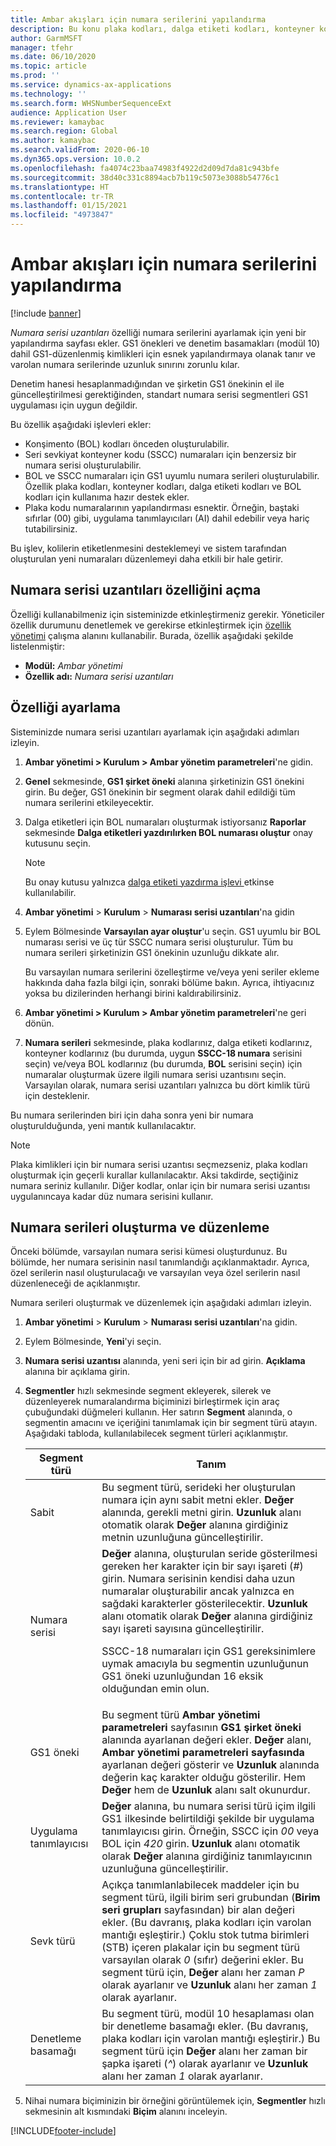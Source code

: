 ```yaml
---
title: Ambar akışları için numara serilerini yapılandırma
description: Bu konu plaka kodları, dalga etiketi kodları, konteyner kodları ve konşimento kodları için numara serisi uzantıları sağlayan işlevlere genel bir bakış sağlar.
author: GarmMSFT
manager: tfehr
ms.date: 06/10/2020
ms.topic: article
ms.prod: ''
ms.service: dynamics-ax-applications
ms.technology: ''
ms.search.form: WHSNumberSequenceExt
audience: Application User
ms.reviewer: kamaybac
ms.search.region: Global
ms.author: kamaybac
ms.search.validFrom: 2020-06-10
ms.dyn365.ops.version: 10.0.2
ms.openlocfilehash: fa4074c23baa74983f4922d2d09d7da81c943bfe
ms.sourcegitcommit: 38d40c331c8894acb7b119c5073e3088b54776c1
ms.translationtype: HT
ms.contentlocale: tr-TR
ms.lasthandoff: 01/15/2021
ms.locfileid: "4973847"
---
```

# <a name="configure-number-sequences-for-warehouse-flows"></a>Ambar akışları için numara serilerini yapılandırma

[!include [banner](../includes/banner.md)]

*Numara serisi uzantıları* özelliği numara serilerini ayarlamak için yeni bir yapılandırma sayfası ekler. GS1 önekleri ve denetim basamakları (modül 10) dahil GS1-düzenlenmiş kimlikleri için esnek yapılandırmaya olanak tanır ve varolan numara serilerinde uzunluk sınırını zorunlu kılar.

Denetim hanesi hesaplanmadığından ve şirketin GS1 önekinin el ile güncelleştirilmesi gerektiğinden, standart numara serisi segmentleri GS1 uygulaması için uygun değildir.

Bu özellik aşağıdaki işlevleri ekler:

- Konşimento (BOL) kodları önceden oluşturulabilir.
- Seri sevkiyat konteyner kodu (SSCC) numaraları için benzersiz bir numara serisi oluşturulabilir.
- BOL ve SSCC numaraları için GS1 uyumlu numara serileri oluşturulabilir. Özellik plaka kodları, konteyner kodları, dalga etiketi kodları ve BOL kodları için kullanıma hazır destek ekler.
- Plaka kodu numaralarının yapılandırması esnektir. Örneğin, baştaki sıfırlar (00) gibi, uygulama tanımlayıcıları (AI) dahil edebilir veya hariç tutabilirsiniz.

Bu işlev, kolilerin etiketlenmesini desteklemeyi ve sistem tarafından oluşturulan yeni numaraları düzenlemeyi daha etkili bir hale getirir.

## <a name="turn-on-the-number-sequence-extensions-feature"></a>Numara serisi uzantıları özelliğini açma

Özelliği kullanabilmeniz için sisteminizde etkinleştirmeniz gerekir. Yöneticiler özellik durumunu denetlemek ve gerekirse etkinleştirmek için [özellik yönetimi](../../fin-ops-core/fin-ops/get-started/feature-management/feature-management-overview.md) çalışma alanını kullanabilir. Burada, özellik aşağıdaki şekilde listelenmiştir:

- **Modül:** *Ambar yönetimi*
- **Özellik adı:** *Numara serisi uzantıları*

## <a name="set-up-the-feature"></a>Özelliği ayarlama

Sisteminizde numara serisi uzantıları ayarlamak için aşağıdaki adımları izleyin.

1. **Ambar yönetimi \> Kurulum \> Ambar yönetim parametreleri**'ne gidin.
1. **Genel** sekmesinde, **GS1 şirket öneki** alanına şirketinizin GS1 önekini girin. Bu değer, GS1 önekinin bir segment olarak dahil edildiği tüm numara serilerini etkileyecektir.
1. Dalga etiketleri için BOL numaraları oluşturmak istiyorsanız **Raporlar** sekmesinde **Dalga etiketleri yazdırılırken BOL numarası oluştur** onay kutusunu seçin.

    > [!NOTE]
    > Bu onay kutusu yalnızca [dalga etiketi yazdırma işlevi ](configure-wave-label-printing.md) etkinse kullanılabilir.

1. **Ambar yönetimi** \> **Kurulum** \> **Numarası serisi uzantıları**'na gidin
1. Eylem Bölmesinde **Varsayılan ayar oluştur**'u seçin. GS1 uyumlu bir BOL numarası serisi ve üç tür SSCC numara serisi oluşturulur. Tüm bu numara serileri şirketinizin GS1 önekinin uzunluğu dikkate alır.

    Bu varsayılan numara serilerini özelleştirme ve/veya yeni seriler ekleme hakkında daha fazla bilgi için, sonraki bölüme bakın. Ayrıca, ihtiyacınız yoksa bu dizilerinden herhangi birini kaldırabilirsiniz.

1. **Ambar yönetimi \> Kurulum \> Ambar yönetim parametreleri**'ne geri dönün.
1. **Numara serileri** sekmesinde, plaka kodlarınız, dalga etiketi kodlarınız, konteyner kodlarınız (bu durumda, uygun **SSCC-18 numara** serisini seçin) ve/veya BOL kodlarınız (bu durumda, **BOL** serisini seçin) için numaralar oluşturmak üzere ilgili numara serisi uzantısını seçin. Varsayılan olarak, numara serisi uzantıları yalnızca bu dört kimlik türü için desteklenir.

Bu numara serilerinden biri için daha sonra yeni bir numara oluşturulduğunda, yeni mantık kullanılacaktır.

> [!NOTE]
> Plaka kimlikleri için bir numara serisi uzantısı seçmezseniz, plaka kodları oluşturmak için geçerli kurallar kullanılacaktır. Aksi takdirde, seçtiğiniz numara seriniz kullanılır. Diğer kodlar, onlar için bir numara serisi uzantısı uygulanıncaya kadar düz numara serisini kullanır.

## <a name="create-and-edit-number-sequences"></a>Numara serileri oluşturma ve düzenleme

Önceki bölümde, varsayılan numara serisi kümesi oluşturdunuz. Bu bölümde, her numara serisinin nasıl tanımlandığı açıklanmaktadır. Ayrıca, özel serilerin nasıl oluşturulacağı ve varsayılan veya özel serilerin nasıl düzenleneceği de açıklanmıştır.

Numara serileri oluşturmak ve düzenlemek için aşağıdaki adımları izleyin.

1. **Ambar yönetimi** \> **Kurulum** \> **Numarası serisi uzantıları**'na gidin.
1. Eylem Bölmesinde, **Yeni**'yi seçin.
1. **Numara serisi uzantısı** alanında, yeni seri için bir ad girin. **Açıklama** alanına bir açıklama girin.
1. **Segmentler** hızlı sekmesinde segment ekleyerek, silerek ve düzenleyerek numaralandırma biçiminizi birleştirmek için araç çubuğundaki düğmeleri kullanın. Her satırın **Segment** alanında, o segmentin amacını ve içeriğini tanımlamak için bir segment türü atayın. Aşağıdaki tabloda, kullanılabilecek segment türleri açıklanmıştır.

    | Segment türü | Tanım |
    |---|---|
    | Sabit | Bu segment türü, serideki her oluşturulan numara için aynı sabit metni ekler. **Değer** alanında, gerekli metni girin. **Uzunluk** alanı otomatik olarak **Değer** alanına girdiğiniz metnin uzunluğuna güncelleştirilir. |
    | Numara serisi | **Değer** alanına, oluşturulan seride gösterilmesi gereken her karakter için bir sayı işareti (*\#*) girin. Numara serisinin kendisi daha uzun numaralar oluşturabilir ancak yalnızca en sağdaki karakterler gösterilecektir. **Uzunluk** alanı otomatik olarak **Değer** alanına girdiğiniz sayı işareti sayısına güncelleştirilir.<p>SSCC-18 numaraları için GS1 gereksinimlere uymak amacıyla bu segmentin uzunluğunun GS1 öneki uzunluğundan 16 eksik olduğundan emin olun.</p> |
    | GS1 öneki | Bu segment türü **Ambar yönetimi parametreleri** sayfasının **GS1 şirket öneki** alanında ayarlanan değeri ekler. **Değer** alanı, **Ambar yönetimi parametreleri sayfasında** ayarlanan değeri gösterir ve **Uzunluk** alanında değerin kaç karakter olduğu gösterilir. Hem **Değer** hem de **Uzunluk** alanı salt okunurdur. |
    | Uygulama tanımlayıcısı | **Değer** alanına, bu numara serisi türü içim ilgili GS1 ilkesinde belirtildiği şekilde bir uygulama tanımlayıcısı girin. Örneğin, SSCC için *00* veya BOL için *420* girin. **Uzunluk** alanı otomatik olarak **Değer** alanına girdiğiniz tanımlayıcının uzunluğuna güncelleştirilir. |
    | Sevk türü | Açıkça tanımlanlabilecek maddeler için bu segment türü, ilgili birim seri grubundan (**Birim seri grupları** sayfasından) bir alan değeri ekler. (Bu davranış, plaka kodları için varolan mantığı eşleştirir.) Çoklu stok tutma birimleri (STB) içeren plakalar için bu segment türü varsayılan olarak *0* (sıfır) değerini ekler. Bu segment türü için, **Değer** alanı her zaman *P* olarak ayarlanır ve **Uzunluk** alanı her zaman *1* olarak ayarlanır.|
    | Denetleme basamağı | Bu segment türü, modül 10 hesaplaması olan bir denetleme basamağı ekler. (Bu davranış, plaka kodları için varolan mantığı eşleştirir.) Bu segment türü için **Değer** alanı her zaman bir şapka işareti (*^*) olarak ayarlanır ve **Uzunluk** alanı her zaman *1* olarak ayarlanır. |

1. Nihai numara biçiminizin bir örneğini görüntülemek için, **Segmentler** hızlı sekmesinin alt kısmındaki **Biçim** alanını inceleyin.


[!INCLUDE[footer-include](../../includes/footer-banner.md)]